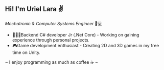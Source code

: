 ## Hi! I'm Uriel Lara ✌️
 _Mechatronic & Computer Systems Engineer_ 🤖💻

- 👨🏽‍💻Backend C# developer Jr (.Net Core) - Working on gaining experience through personal projects.
- 🎮Game development enthusiast - Creating 2D and 3D games in my free time on Unity.

~ I enjoy programming as much as coffee ☕ ~

<!--
**UrieLara/urielara** is a ✨ _special_ ✨ repository because its `README.md` (this file) appears on your GitHub profile.

Here are some ideas to get you started:

- 🔭 I’m currently working on ...
- 🌱 I’m currently learning ...
- 👯 I’m looking to collaborate on ...
- 🤔 I’m looking for help with ...
- 💬 Ask me about ...
- 📫 How to reach me: ...
- 😄 Pronouns: ...
- ⚡ Fun fact: ...
-->
